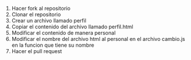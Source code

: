 1. Hacer fork al repositorio
2. Clonar el repositorio
3. Crear un archivo llamado perfil
4. Copiar el contenido del archivo llamado perfil.html
5. Modificar el contenido de manera personal
6. Modificar el nombre del archivo html al personal en el archivo cambio.js en la funcion que tiene su nombre
7. Hacer el pull request